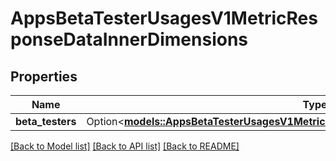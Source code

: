 # AppsBetaTesterUsagesV1MetricResponseDataInnerDimensions

## Properties

Name | Type | Description | Notes
------------ | ------------- | ------------- | -------------
**beta_testers** | Option<[**models::AppsBetaTesterUsagesV1MetricResponseDataInnerDimensionsBetaTesters**](AppsBetaTesterUsagesV1MetricResponse_data_inner_dimensions_betaTesters.md)> |  | [optional]

[[Back to Model list]](../README.md#documentation-for-models) [[Back to API list]](../README.md#documentation-for-api-endpoints) [[Back to README]](../README.md)



